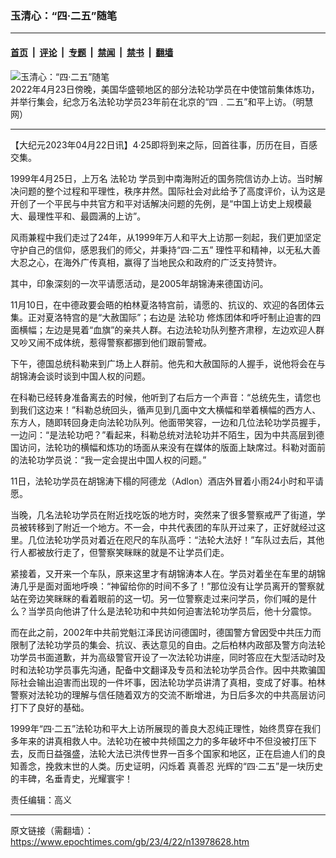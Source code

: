 ### 玉清心：“四·二五”随笔

---

#### [首页](../../../..?n13978628) &nbsp;|&nbsp; [评论](../../../../../epoch-comment?n13978628) &nbsp;|&nbsp; [专题](../../../../../epoch-special?n13978628) &nbsp;|&nbsp; [禁闻](../../../../../epoch-news?n13978628) &nbsp;|&nbsp; [禁书](../../../../../books?n13978628) &nbsp;|&nbsp; [翻墙](https://github.com/gfw-breaker/nogfw/blob/master/README.md?n13978628)


<div><img alt="玉清心：“四·二五”随笔" class="attachment-djy_600_400 size-djy_600_400 wp-post-image" src="https://i.epochtimes.com/assets/uploads/2022/04/id13722678-2022-4-25-washington-dc-425-commemoration-01-600x400.jpeg"/>
<div class="caption">
 2022年4月23日傍晚，美国华盛顿地区的部分法轮功学员在中使馆前集体炼功，并举行集会，纪念万名法轮功学员23年前在北京的“四﹒二五”和平上访。（明慧网）
</div></div><hr/><div class="post_content" id="artbody" itemprop="articleBody">
 <!-- article content begin -->
 <p>
  【大纪元2023年04月22日讯】4·25即将到来之际，回首往事，历历在目，百感交集。
 </p>
 <p>
  1999年4月25日，上万名
  <ok href="https://www.epochtimes.com/gb/tag/%E6%B3%95%E8%BD%AE%E5%8A%9F.html">
   法轮功
  </ok>
  学员到中南海附近的国务院信访办上访。当时解决问题的整个过程和平理性，秩序井然。国际社会对此给予了高度评价，认为这是开创了一个平民与中共官方和平对话解决问题的先例，是“中国上访史上规模最大、最理性平和、最圆满的上访”。
 </p>
 <p>
  风雨兼程中我们走过了24年，从1999年万人和平大上访那一刻起，我们更加坚定守护自己的信仰，感恩我们的师父，并秉持“四‧二五” 理性平和精神，以无私大善大忍之心，在海外广传真相，赢得了当地民众和政府的广泛支持赞许。
 </p>
 <p>
  其中，印象深刻的一次平请愿活动，是2005年胡锦涛来德国访问。
 </p>
 <p>
  11月10日，在中德政要会晤的柏林夏洛特宫前，请愿的、抗议的、欢迎的各团体云集。正对夏洛特宫的是“大赦国际”；右边是
  <ok href="https://www.epochtimes.com/gb/tag/%E6%B3%95%E8%BD%AE%E5%8A%9F.html">
   法轮功
  </ok>
  修炼团体和呼吁制止迫害的四面横幅；左边是晃着“血旗”的亲共人群。右边法轮功队列整齐肃穆，左边欢迎人群又吵又闹不成体统，惹得警察都挪到他们跟前警戒。
 </p>
 <p>
  下午，德国总统科勒来到广场上人群前。他先和大赦国际的人握手，说他将会在与胡锦涛会谈时谈到中国人权的问题。
 </p>
 <p>
  在科勒已经转身准备离去的时候，他听到了右后方一个声音：“总统先生，请您也到我们这边来！”科勒总统回头，循声见到几面中文大横幅和举着横幅的西方人、东方人，随即转回身走向法轮功队列。他面带笑容，一边和几位法轮功学员握手，一边问：“是法轮功吧？”看起来，科勒总统对法轮功并不陌生，因为中共高层到德国访问，法轮功的横幅和炼功的场面从来没有在媒体的版面上缺席过。科勒对面前的法轮功学员说：“我一定会提出中国人权的问题。”
 </p>
 <p>
  11日，法轮功学员在胡锦涛下榻的阿德龙（Adlon）酒店外冒着小雨24小时和平请愿。
 </p>
 <p>
  当晚，几名法轮功学员在附近找吃饭的地方时，突然来了很多警察戒严了街道，学员被转移到了附近一个地方。不一会，中共代表团的车队开过来了，正好就经过这里。几位法轮功学员对着近在咫尺的车队高呼：“法轮大法好！”车队过去后，其他行人都被放行走了，但警察笑眯眯的就是不让学员们走。
 </p>
 <p>
  紧接着，又开来一个车队，原来这里才有胡锦涛本人在。学员对着坐在车里的胡锦涛几乎是面对面地呼唤：“神留给你的时间不多了！”那位没有让学员离开的警察就站在旁边笑眯眯的看着眼前的这一切。另一位警察走过来问学员，你们喊的是什么？当学员向他讲了什么是法轮功和中共如何迫害法轮功学员后，他十分震惊。
 </p>
 <p>
  而在此之前，2002年中共前党魁江泽民访问德国时，德国警方曾因受中共压力而限制了法轮功学员的集会、抗议、表达意见的自由。之后柏林内政部及警方向法轮功学员书面道歉，并为高级警官开设了一次法轮功讲座，同时答应在大型活动时及时和法轮功学员事先沟通，配备中文翻译及专员和法轮功学员合作。因中共欺骗国际社会输出迫害而出现的一件坏事，因法轮功学员讲清了真相，变成了好事。柏林警察对法轮功的理解与信任随着双方的交流不断增进，为日后多次的中共高层访问打下了良好的基础。
 </p>
 <p>
  1999年“四‧二五”法轮功和平大上访所展现的善良大忍纯正理性，始终贯穿在我们多年来的讲真相救人中。法轮功在被中共倾国之力的多年破坏中不但没被打压下去，反而日益强盛，法轮大法已洪传世界一百多个国家和地区，正在启迪人们的良知善念，挽救末世的人类。历史证明，闪烁着
  <ok href="https://www.epochtimes.com/gb/tag/%E7%9C%9F%E5%96%84%E5%BF%8D.html">
   真善忍
  </ok>
  光辉的“四‧二五”是一块历史的丰碑，名垂青史，光耀寰宇！
 </p>
 <p>
  责任编辑：高义
 </p>
 <!-- article content end -->
 <div id="below_article_ad">
 </div>
</div>


---

原文链接（需翻墙）：https://www.epochtimes.com/gb/23/4/22/n13978628.htm